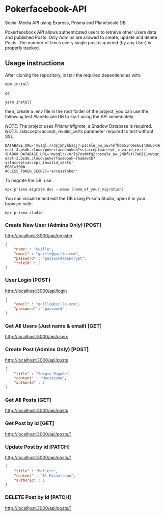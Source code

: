 # Pokerfacebook-API
Social Media API using Express, Prisma and Planetscale DB

Pokerfacebook API allows authenticated users to retreive other Users data and published Posts. Only Admins are allowed to create, update and delete Posts. 
The number of times every single post is queried (by any User) is properly tracked.


## Usage instructions

After cloning the repository, install the required dependencies with: 

```console
npm install
```
or 

```console
yarn install
```

then, create a .env file in the root folder of the project, you can use the following test Planetscale DB to start using the API immediately:

*NOTE*: The project uses *Prisma Migrate*, a Shadow Database is required.
*NOTE*: sslaccept=accept_invalid_certs parameter required to test without SSL.

```env
DATABASE_URL='mysql://dsj5hykbsqj7:pscale_pw_xEvhkfUb65inQ6s6u1hQoLpK4ACVXn3ulWlPn68T9EA@602226y6l5ii.us-east-4.psdb.cloud/pokerfacebookdb?sslaccept=accept_invalid_certs'
SHADOW_DATABASE_URL='mysql://nrlg7usdmfg2:pscale_pw_2NBfVtC7wOI11vwbqrJcYhyKeiwk8b6lVKB7YOOPBgI@x3te3iypw2mo.us-east-3.psdb.cloud/pokerfacebook-shadowdb?sslaccept=accept_invalid_certs'
PORT=3000
ACCESS_TOKEN_SECRET='accessToken'
```

To migrate the DB, use: 

```console
npx prisma migrate dev --name [name_of_your_migration]  
```

You can visualize and edit the DB using Prisma Studio, open it in your browser with:
```console
npx prisma studio
```

### Create New User (Admins Only)  [POST]
[http://localhost:3000/api/register](http://localhost:3000/api/register)
```json
{
	"name" : "Guillo",
	"email" : "guillo@guillo.com",
	"password" : "passwordToEncrypt",
	"roleId" : 2
}
```

### User Login  [POST] 
[http://localhost:3000/api/login](http://localhost:3000/api/login)
```json
{
	"email" : "guillo@guillo.com",
	"password" : "password"
}
```

### Get All Users (Just name & email)  [GET]
[http://localhost:3000/api/users](http://localhost:3000/api/users)


### Create Post (Admins Only)  [POST]
[http://localhost:3000/api/posts](http://localhost:3000/api/posts)
```json
{
	"title" : "Sergio Magaña",
	"content" : "Moctezuma",
	"authorId" : 1
}
```

### Get All Posts  [GET]
[http://localhost:3000/api/posts](http://localhost:3000/api/posts)

### Get Post by id  [GET]
[http://localhost:3000/api/posts/1](http://localhost:3000/api/posts/1)

### Update Post by id  [PATCH]
[http://localhost:3000/api/posts/1](http://localhost:3000/api/posts/1)

```json
{
	"title" : "Moliere",
	"content" : "El Misántropo",
	"authorId" : 1
}
```


### DELETE Post by id  [PATCH]
[http://localhost:3000/api/posts/1](http://localhost:3000/api/posts/1)
